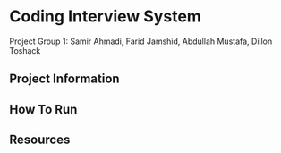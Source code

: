 # Coding Interview System
Project Group 1: Samir Ahmadi, Farid Jamshid, Abdullah Mustafa, Dillon Toshack

## Project Information

## How To Run

## Resources